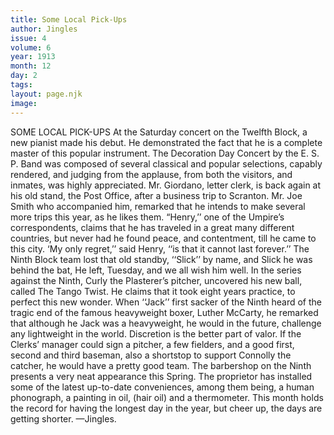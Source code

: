 ```yaml
---
title: Some Local Pick-Ups
author: Jingles
issue: 4
volume: 6
year: 1913
month: 12
day: 2
tags:
layout: page.njk
image:
---
```

SOME LOCAL PICK-UPS    At the Saturday concert on the Twelfth Block, a new pianist made his debut. He demonstrated the fact that he is a complete master of this popular instrument.       The Decoration Day Concert by the E. S. P. Band was composed of several classical and popular selections, capably rendered, and judging from the applause, from both the visitors, and inmates, was highly appreciated.       Mr. Giordano, letter clerk, is back again at his old stand, the Post Office, after a business trip to Scranton. Mr. Joe Smith who accompanied him, remarked that he intends to make several more trips this year, as he likes them.       “Henry,’’ one of the Umpire’s correspondents, claims that he has traveled in a great many different countries, but never had he found peace, and contentment, till he came to this city. ‘My only regret,’’ said Henry, ‘‘is that it cannot last forever.’’       The Ninth Block team lost that old standby, ‘‘Slick’’ by name, and Slick he was behind the bat, He left, Tuesday, and we all wish him well.       In the series against the Ninth, Curly the Plasterer’s pitcher, uncovered his new ball, called The Tango Twist. He claims that it took eight years practice, to perfect this new wonder.       When ‘‘Jack’’ first sacker of the Ninth heard of the tragic end of the famous heavyweight boxer, Luther McCarty, he remarked that although he Jack was a heavyweight, he would in the future, challenge any lightweight in the world. Discretion is the better part of valor.       If the Clerks’ manager could sign a pitcher, a few fielders, and a good first, second and third baseman, also a shortstop to support Connolly the catcher, he would have a pretty good team.          The barbershop on the Ninth presents a very neat appearance this Spring. The proprietor has installed some of the latest up-to-date conveniences, among them being, a human phonograph, a painting in oil, (hair oil) and a thermometer.       This month holds the record for having the longest day in the year, but cheer up, the days are getting shorter.    —Jingles.       
